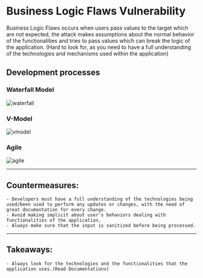 # Business Logic Flaws Vulnerability

Business Logic Flaws occurs when users pass values to the target which are not expected, the attack makes assumptions about the normal behavior of the functionalities and tries to pass values which can break the logic of the application. (Hard to look for, as you need to have a full understanding of the technologies and mechanisms used within the application)


## Development processes

### Waterfall Model
![waterfall](https://static.javatpoint.com/tutorial/jira/images/jira-waterfall-model.png)

### V-Model
![vmodel](https://miro.medium.com/max/676/1*1_y1njK_-OW_Sqv1cKlDcg.png)

### Agile
![agile](https://www.nvisia.com/hubfs/agile-methodology-chicago.png)

***

## Countermeasures:

	- Developers must have a full understanding of the technologies being used/been used to perform any updates or changes, with the need of great documentation for every change. 
	- Avoid making implicit about user's behaviors dealing with functionalities of the application. 
	- Always make sure that the input is sanitized before being processed.

***

## Takeaways: 

	- Always look for the technologies and the functionalities that the application uses.(Read Documentations)